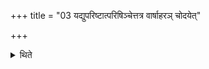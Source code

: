 +++
title = "03 यद्युपरिष्टात्परिषिञ्चेत्तत्र वार्षाहरञ् चोदयेत्"

+++

<details><summary>थिते</summary>

यद्युपरिष्टात्परिषिञ्चेत्तत्र वार्षाहरं चोदयेत् ३
</details>
